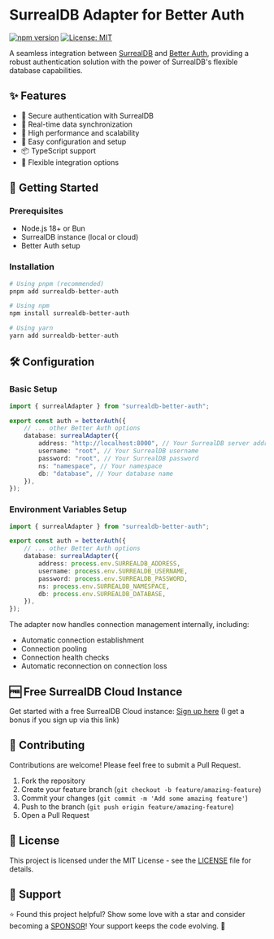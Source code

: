 # SurrealDB Adapter for Better Auth

[![npm version](https://badge.fury.io/js/surrealdb-better-auth.svg)](https://badge.fury.io/js/surrealdb-better-auth)
[![License: MIT](https://img.shields.io/badge/License-MIT-yellow.svg)](https://opensource.org/licenses/MIT)

A seamless integration between [SurrealDB](https://surrealdb.com) and
[Better Auth](https://better-auth.com), providing a robust authentication
solution with the power of SurrealDB's flexible database capabilities.

## ✨ Features

- 🔐 Secure authentication with SurrealDB
- 🔄 Real-time data synchronization
- 🚀 High performance and scalability
- 🔧 Easy configuration and setup
- 📦 TypeScript support
- 🧩 Flexible integration options

## 🚀 Getting Started

### Prerequisites

- Node.js 18+ or Bun
- SurrealDB instance (local or cloud)
- Better Auth setup

### Installation

```bash
# Using pnpm (recommended)
pnpm add surrealdb-better-auth

# Using npm
npm install surrealdb-better-auth

# Using yarn
yarn add surrealdb-better-auth
```

## 🛠️ Configuration

### Basic Setup

```typescript
import { surrealAdapter } from "surrealdb-better-auth";

export const auth = betterAuth({
	// ... other Better Auth options
	database: surrealAdapter({
		address: "http://localhost:8000", // Your SurrealDB server address
		username: "root", // Your SurrealDB username
		password: "root", // Your SurrealDB password
		ns: "namespace", // Your namespace
		db: "database", // Your database name
	}),
});
```

### Environment Variables Setup

```typescript
import { surrealAdapter } from "surrealdb-better-auth";

export const auth = betterAuth({
	// ... other Better Auth options
	database: surrealAdapter({
		address: process.env.SURREALDB_ADDRESS,
		username: process.env.SURREALDB_USERNAME,
		password: process.env.SURREALDB_PASSWORD,
		ns: process.env.SURREALDB_NAMESPACE,
		db: process.env.SURREALDB_DATABASE,
	}),
});
```

The adapter now handles connection management internally, including:
- Automatic connection establishment
- Connection pooling
- Connection health checks
- Automatic reconnection on connection loss

## 🆓 Free SurrealDB Cloud Instance

Get started with a free SurrealDB Cloud instance:
[Sign up here](https://surrealist.app/referral?code=xeoimhrajt3xk3be) (I get a
bonus if you sign up via this link)

## 🤝 Contributing

Contributions are welcome! Please feel free to submit a Pull Request.

1. Fork the repository
2. Create your feature branch (`git checkout -b feature/amazing-feature`)
3. Commit your changes (`git commit -m 'Add some amazing feature'`)
4. Push to the branch (`git push origin feature/amazing-feature`)
5. Open a Pull Request

## 📄 License

This project is licensed under the MIT License - see the [LICENSE](LICENSE) file
for details.

## 🙏 Support

⭐ Found this project helpful? Show some love with a star and consider becoming
a [SPONSOR](https://github.com/sponsors/oskar-gmerek)! Your support keeps the
code evolving. 🚀
